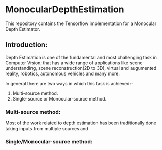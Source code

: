 # MonocularDepthEstimation
This repository contains the Tensorflow implementation for a Monocular Depth Estimator.

## Introduction:

Depth Estimation is one of the fundamental and most challenging task in Computer Vision; that has a wide range of applications like scene understanding, scene reconstruction(2D to 3D), virtual and augumented reality, robotics, autonomous vehicles and many more.

In general there are two ways in which this task is achieved:-
  1. Multi-source method.
  2. Single-source or Monocular-source method.

### Multi-source method:
Most of the work related to depth estimation has been traditionally done taking inputs from multiple sources and 

### Single/Monocular-source method:
